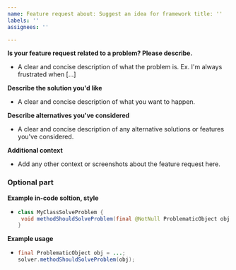 ```yaml
---
name: Feature request about: Suggest an idea for framework title: ''
labels: ''
assignees: ''

---
```


**Is your feature request related to a problem? Please describe.**

- A clear and concise description of what the problem is. Ex. I'm always frustrated when [...]

**Describe the solution you'd like**

- A clear and concise description of what you want to happen.

**Describe alternatives you've considered**

- A clear and concise description of any alternative solutions or features you've considered.

**Additional context**

- Add any other context or screenshots about the feature request here.

### Optional part

**Example in-code soltion, style**

- ```java
  class MyClassSolveProblem {
   void methodShouldSolveProblem(final @NotNull ProblematicObject obj) {}
  }
  ```

**Example usage**

- ```java
  final ProblematicObject obj = ...;
  solver.methodShouldSolveProblem(obj);
  ```
